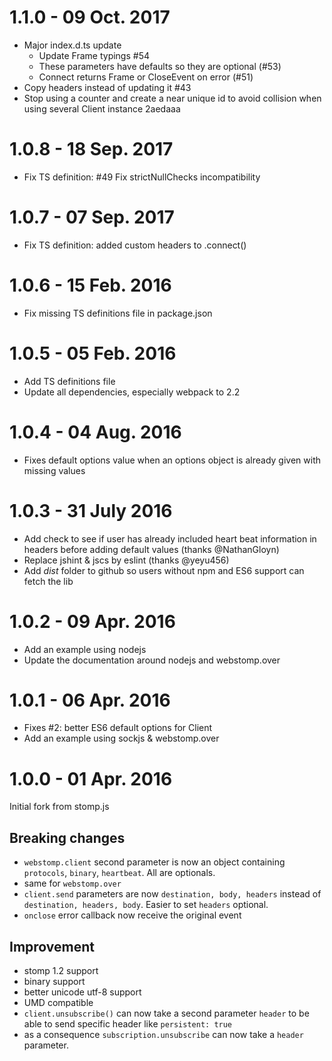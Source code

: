# 1.1.0 - 09 Oct. 2017

* Major index.d.ts update
    * Update Frame typings #54
    * These parameters have defaults so they are optional (#53)
    * Connect returns Frame or CloseEvent on error (#51)
* Copy headers instead of updating it #43
* Stop using a counter and create a near unique id to avoid collision when using several Client instance 2aedaaa


# 1.0.8 - 18 Sep. 2017

* Fix TS definition: #49 Fix strictNullChecks incompatibility


# 1.0.7 - 07 Sep. 2017

* Fix TS definition: added custom headers to .connect()


# 1.0.6 - 15 Feb. 2016

* Fix missing TS definitions file in package.json


# 1.0.5 - 05 Feb. 2016

* Add TS definitions file
* Update all dependencies, especially webpack to 2.2


# 1.0.4 - 04 Aug. 2016

* Fixes default options value when an options object is already given with missing values


# 1.0.3 - 31 July 2016

* Add check to see if user has already included heart beat information in headers before adding default values (thanks @NathanGloyn)
* Replace jshint & jscs by eslint (thanks @yeyu456)
* Add *dist* folder to github so users without npm and ES6 support can fetch the lib


# 1.0.2 - 09 Apr. 2016

* Add an example using nodejs
* Update the documentation around nodejs and webstomp.over


# 1.0.1 - 06 Apr. 2016

* Fixes #2: better ES6 default options for Client
* Add an example using sockjs & webstomp.over


# 1.0.0 - 01 Apr. 2016

Initial fork from stomp.js

## Breaking changes

* `webstomp.client` second parameter is now an object containing `protocols`, `binary`, `heartbeat`. All are optionals.
* same for `webstomp.over`
* `client.send` parameters are now `destination, body, headers` instead of `destination, headers, body`. Easier to set `headers` optional.
* `onclose` error callback now receive the original event

## Improvement

* stomp 1.2 support
* binary support
* better unicode utf-8 support
* UMD compatible
* `client.unsubscribe()` can now take a second parameter `header` to be able to send specific header like `persistent: true`
* as a consequence `subscription.unsubscribe` can now take a `header` parameter.
